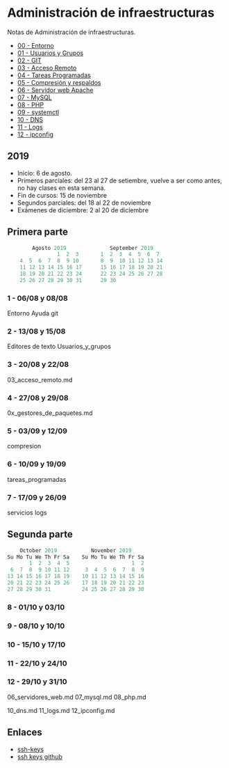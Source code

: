 # Administración de infraestructuras

Notas de Administración de infraestructuras.

- [00 - Entorno](./secciones/00_Entorno.md)
- [01 - Usuarios y Grupos](./secciones/01_usuarios_y_grupos.md)
- [02 - GIT](./secciones/02_git.md)
- [03 - Acceso Remoto](./secciones/03_acceso_remoto.md)
- [04 - Tareas Programadas](./secciones/04_tareas_programadas.md)
- [05 - Compresión y respaldos](./secciones/05_compresion.md)
- [06 - Servidor web Apache](./secciones/06_servidores_web.md)
- [07 - MySQL](./secciones/07_mysql.md)
- [08 - PHP](./secciones/08_php.md)
- [09 - systemctl](./secciones/09_systemctl.md)
- [10 - DNS](./secciones/10_dns.md)
- [11 - Logs](./secciones/11_logs.md)
- [12 - ipconfig](./secciones/12_ipconfig.md)

## 2019

- Inicio: 6 de agosto.
- Primeros parciales: del 23 al 27 de setiembre, vuelve a ser como antes, no hay clases en esta semana.
- Fin de cursos: 15 de noviembre
- Segundos parciales: del 18 al 22 de noviembre
- Exámenes de diciembre: 2 al 20 de diciembre

## Primera parte

```c
        Agosto 2019              September 2019
                1  2  3       1  2  3  4  5  6  7  
    4  5  6  7  8  9 10       8  9  10 11 12 13 14  
    11 12 13 14 15 16 17      15 16 17 18 19 20 21  
    18 19 20 21 22 23 24      22 23 24 25 26 27 28  
    25 26 27 28 29 30 31      29 30
```

### 1 - 06/08 y 08/08

Entorno
Ayuda
git

### 2 - 13/08 y 15/08

Editores de texto
Usuarios_y_grupos

### 3 - 20/08 y 22/08

03_acceso_remoto.md

### 4 - 27/08 y 29/08

0x_gestores_de_paquetes.md


### 5 - 03/09 y 12/09

compresion

### 6 - 10/09 y 19/09

tareas_programadas

### 7 - 17/09 y 26/09

servicios
logs

## Segunda parte

```c
    October 2019           November 2019
Su Mo Tu We Th Fr Sa    Su Mo Tu We Th Fr Sa  
       1  2  3  4  5                    1  2  
 6  7  8  9 10 11 12     3  4  5  6  7  8  9  
13 14 15 16 17 18 19    10 11 12 13 14 15 16  
20 21 22 23 24 25 26    17 18 19 20 21 22 23  
27 28 29 30 31          24 25 26 27 28 29 30
```

### 8   - 01/10 y 03/10

### 9   - 08/10 y 10/10

### 10  - 15/10 y 17/10

### 11  - 22/10 y 24/10

### 12  - 29/10 y 31/10


06_servidores_web.md
07_mysql.md
08_php.md


10_dns.md
11_logs.md
12_ipconfig.md
  
## Enlaces

- [ssh-keys](https://www.digitalocean.com/community/tutorials/how-to-set-up-ssh-keys--2)
- [ssh keys github](https://help.github.com/en/articles/adding-a-new-ssh-key-to-your-github-account)

 
